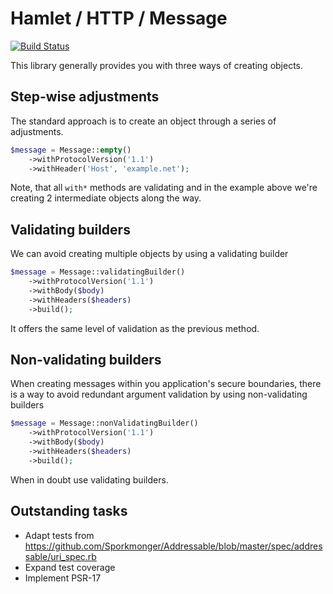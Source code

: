 # Hamlet / HTTP / Message

[![Build Status](https://travis-ci.org/hamlet-framework/http-message.svg?branch=master)](https://travis-ci.org/hamlet-framework/http-message)

This library generally provides you with three ways of creating objects.

## Step-wise adjustments

The standard approach is to create an object through a series of adjustments.

```php
$message = Message::empty()
    ->withProtocolVersion('1.1')
    ->withHeader('Host', 'example.net');
```

Note, that all `with*` methods are validating and in the example above we're creating 2 intermediate objects along the way.

## Validating builders

We can avoid creating multiple objects by using a validating builder

```php
$message = Message::validatingBuilder()
    ->withProtocolVersion('1.1')
    ->withBody($body)
    ->withHeaders($headers)
    ->build();
```

It offers the same level of validation as the previous method.

## Non-validating builders

When creating messages within you application's secure boundaries, there is a way to avoid redundant argument validation by using non-validating builders

```php
$message = Message::nonValidatingBuilder()
    ->withProtocolVersion('1.1')
    ->withBody($body)
    ->withHeaders($headers)
    ->build();
```

When in doubt use validating builders.

## Outstanding tasks

- Adapt tests from https://github.com/Sporkmonger/Addressable/blob/master/spec/addressable/uri_spec.rb
- Expand test coverage
- Implement PSR-17